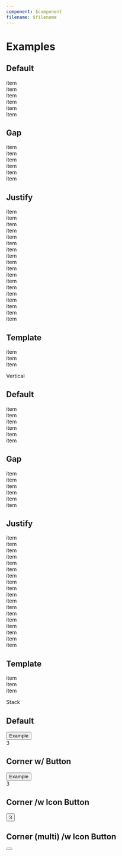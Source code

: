 ```yaml
---
component: $component
filename: $filename
---
```


<script lang="ts">
  import { mdiFilterVariant } from '@mdi/js';

	import Button from '$lib/components/Button.svelte';
	import Stack from '$lib/components/Stack.svelte';
	import Preview from '$lib/components/Preview.svelte';
	import SectionDivider from '$lib/components/SectionDivider.svelte';
</script>

# Examples

## Default

<Preview>
  <div class="grid grid-flow-col">
    <div class="border">item</div>
    <div class="border">item</div>
    <div class="border">item</div>
    <div class="border">item</div>
    <div class="border">item</div>
    <div class="border">item</div>
  </div>
</Preview>

## Gap

<Preview>
  <div class="grid grid-flow-col gap-2">
    <div class="border">item</div>
    <div class="border">item</div>
    <div class="border">item</div>
    <div class="border">item</div>
    <div class="border">item</div>
    <div class="border">item</div>
  </div>
</Preview>

## Justify

<Preview>
  <div class="grid grid-flow-col justify-start gap-2">
    <div class="border">item</div>
    <div class="border">item</div>
    <div class="border">item</div>
    <div class="border">item</div>
    <div class="border">item</div>
    <div class="border">item</div>
  </div>
</Preview>

<Preview>
  <div class="grid grid-flow-col justify-center gap-2">
    <div class="border">item</div>
    <div class="border">item</div>
    <div class="border">item</div>
    <div class="border">item</div>
    <div class="border">item</div>
    <div class="border">item</div>
  </div>
</Preview>

<Preview>
  <div class="grid grid-flow-col justify-end gap-2">
    <div class="border">item</div>
    <div class="border">item</div>
    <div class="border">item</div>
    <div class="border">item</div>
    <div class="border">item</div>
    <div class="border">item</div>
  </div>
</Preview>

## Template

<Preview>
  <div class="grid grid-flow-col grid-cols-[auto,1fr,auto] gap-2">
    <div class="border">item</div>
    <div class="border">item</div>
    <div class="border">item</div>
  </div>
</Preview>

<SectionDivider>Vertical</SectionDivider>

## Default

<Preview>
  <div class="grid">
    <div class="border">item</div>
    <div class="border">item</div>
    <div class="border">item</div>
    <div class="border">item</div>
    <div class="border">item</div>
    <div class="border">item</div>
  </div>
</Preview>

## Gap

<Preview>
  <div class="grid gap-2">
    <div class="border">item</div>
    <div class="border">item</div>
    <div class="border">item</div>
    <div class="border">item</div>
    <div class="border">item</div>
    <div class="border">item</div>
  </div>
</Preview>

## Justify

<Preview>
  <div class="grid justify-start gap-2">
    <div class="border">item</div>
    <div class="border">item</div>
    <div class="border">item</div>
    <div class="border">item</div>
    <div class="border">item</div>
    <div class="border">item</div>
  </div>
</Preview>

<Preview>
  <div class="grid justify-center gap-2">
    <div class="border">item</div>
    <div class="border">item</div>
    <div class="border">item</div>
    <div class="border">item</div>
    <div class="border">item</div>
    <div class="border">item</div>
  </div>
</Preview>

<Preview>
  <div class="grid justify-end gap-2">
    <div class="border">item</div>
    <div class="border">item</div>
    <div class="border">item</div>
    <div class="border">item</div>
    <div class="border">item</div>
    <div class="border">item</div>
  </div>
</Preview>

## Template

<Preview>
  <div class="grid grid-rows-[auto,1fr,auto] gap-2 h-64">
    <div class="border">item</div>
    <div class="border">item</div>
    <div class="border">item</div>
  </div>
</Preview>

<SectionDivider>Stack</SectionDivider>

## Default

<Preview>
  <div class="inline-grid place-items-center">
    <Button class="col-span-full row-span-full border">Example</Button>
    <div
      class="col-span-full row-span-full bg-red-500 rounded-full h-4 w-4 text-xs text-white flex items-center justify-center"
    >
      3
    </div>
  </div>
</Preview>

## Corner w/ Button

<Preview>
  <div class="inline-grid">
    <Button class="col-span-full row-span-full border">Example</Button>
    <div
      class="col-span-full row-span-full bg-red-500 rounded-full h-4 w-4 -mr-1 -mt-1 text-xs text-white flex items-center justify-center self-start justify-self-end"
    >
      3
    </div>
  </div>
</Preview>

## Corner /w Icon Button

<Preview>
  <div class="inline-grid">
    <Button icon={mdiFilterVariant} class="col-span-full row-span-full border p-3" />
    <div
      class="col-span-full row-span-full bg-red-500 rounded-full h-4 w-4 text-xs text-white flex items-center justify-center self-start justify-self-end"
    >
      3
    </div>
  </div>
</Preview>

## Corner (multi) /w Icon Button

<Preview>
  <div class="inline-grid">
    <Button icon={mdiFilterVariant} class="col-span-full row-span-full border p-3" />
    <div class="col-span-full row-span-full self-start justify-self-end bg-red-500 rounded-full h-4 w-4 -mt-1 text-xs flex items-center justify-center border border-white" />
    <div class="col-span-full row-span-full self-end justify-self-end bg-green-500 rounded-full h-4 w-4 text-xs flex items-center justify-center border border-white" />
  </div>
</Preview>
